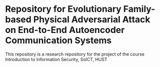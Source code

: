 # Repository for Evolutionary Family-based Physical Adversarial Attack on End-to-End Autoencoder Communication Systems
This repository is a research repository for the project of the course Introduction to Information Security, SoICT, HUST
